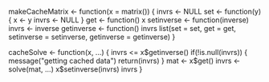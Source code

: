 makeCacheMatrix <- function(x = matrix()) {
invrs <- NULL
set <- function(y) {
x <- y
invrs <- NULL
}
get <- function() x
setinverse <- function(inverse) invrs <- inverse
getinverse <- function() invrs
list(set = set, get = get,
setinverse = setinverse,
getinverse = getinverse)
}




cacheSolve <- function(x, ...) {
invrs <= x$getinverse()
if(!is.null(invrs)) {
message("getting cached data")
return(invrs)
}
mat <- x$get()
invrs <- solve(mat, ...)
x$setinverse(invrs)
invrs
}
